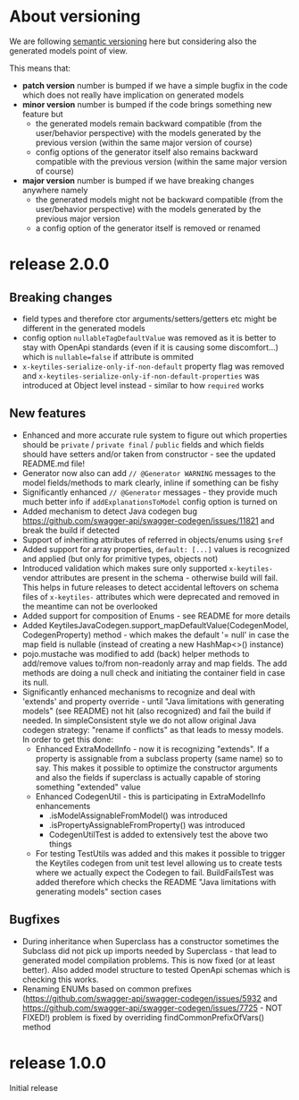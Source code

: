 # About versioning

We are following [semantic versioning](https://semver.org/) here but considering also the generated models point of view.

This means that:
 * **patch version** number is bumped if we have a simple bugfix in the code which does not really have implication on generated models
 * **minor version** number is bumped if the code brings something new feature but
    * the generated models remain backward compatible (from the user/behavior perspective) with the models generated by the previous version (within the same major version of course)
    * config options of the generator itself also remains backward compatible with the previous version (within the same major version of course)
 * **major version** number is bumped if we have breaking changes anywhere namely
    * the generated models might not be backward compatible (from the user/behavior perspective) with the models generated by the previous major version
    * a config option of the generator itself is removed or renamed



# release 2.0.0

## Breaking changes
 * field types and therefore ctor arguments/setters/getters etc might be different in the generated models
 * config option `nullableTagDefaultValue` was removed as it is better to stay with OpenApi standards (even if it is causing some discomfort...) which is `nullable=false` if attribute is ommited
 * `x-keytiles-serialize-only-if-non-default` property flag was removed and `x-keytiles-serialize-only-if-non-default-properties` was introduced at Object level instead - similar to how `required` works

## New features
 * Enhanced and more accurate rule system to figure out which properties should be `private` / `private final` / `public` fields and which fields should have setters and/or taken from constructor - see the updated README.md file! 
 * Generator now also can add `// @Generator WARNING` messages to the model fields/methods to mark clearly, inline if something can be fishy
 * Significantly enhanced `// @Generator` messages - they provide much much better info if `addExplanationsToModel` config option is turned on
 * Added mechanism to detect Java codegen bug https://github.com/swagger-api/swagger-codegen/issues/11821 and break the build if detected
 * Support of inheriting attributes of referred in objects/enums using `$ref`
 * Added support for array properties, `default: [...]` values is recognized and applied (but only for primitive types, objects not)
 * Introduced validation which makes sure only supported `x-keytiles-` vendor attributes are present in the schema - otherwise build will fail. This helps in future releases to detect accidental leftovers on schema files of `x-keytiles-` attributes which were deprecated and removed in the meantime can not be overlooked
 * Added support for composition of Enums - see README for more details
 * Added KeytilesJavaCodegen.support_mapDefaultValue(CodegenModel, CodegenProperty) method - which makes the default '= null' in case the map field is nullable (instead of creating a new HashMap<>() instance)
 * pojo.mustache was modified to add (back) helper methods to add/remove values to/from non-readonly array and map fields. The add methods are doing a null check and initiating the container field in case its null.
 * Significantly enhanced mechanisms to recognize and deal with 'extends' and property override - until "Java limitations with generating models" (see README) not hit (also recognized) and fail the build if needed. In simpleConsistent style we do not allow original Java codegen strategy: "rename if conflicts" as that leads to messy models. In order to get this done:
    * Enhanced ExtraModelInfo - now it is recognizing "extends". If a property is assignable from a subclass property (same name) so to say. This makes it possible to optimize the constructor arguments and also the fields if superclass is actually capable of storing something "extended" value
    * Enhanced CodegenUtil - this is participating in ExtraModelInfo enhancements
       * .isModelAssignableFromModel() was introduced
       * .isPropertyAssignableFromProperty() was introduced
       * CodegenUtilTest is added to extensively test the above two things
    * For testing TestUtils was added and this makes it possible to trigger the Keytiles codegen from unit test level allowing us to create tests where we actually expect the Codegen to fail. BuildFailsTest was added therefore which checks the README "Java limitations with generating models" section cases

## Bugfixes
 * During inheritance when Superclass has a constructor sometimes the Subclass did not pick up imports needed by Superclass - that lead to generated model compilation problems. This is now fixed (or at least better). Also added model structure to tested OpenApi schemas which is checking this works.
 * Renaming ENUMs based on common prefixes (https://github.com/swagger-api/swagger-codegen/issues/5932 and https://github.com/swagger-api/swagger-codegen/issues/7725 - NOT FIXED!) problem is fixed by overriding findCommonPrefixOfVars() method

# release 1.0.0

Initial release
